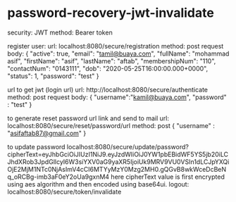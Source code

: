# password-recovery-jwt-invalidate

security: JWT
method: Bearer token

register user:
url: localhost:8080/secure/registration
method: post
request body:
{
    "active": true,
    "email": "tamil@buaya.com",
    "fullName": "mohammad asif",
    "firstName": "asif",
    "lastName": "aftab",
    "membershipNum": "110",
    "contactNum": "0143111",
    "dob": "2020-05-25T16:00:00.000+0000",
    "status": 1,
    "password": "test"
  }



url to get jwt (login url)
url: http://localhost:8080/secure/authenticate
method: post
request body:
{
	"username":"kamil@buaya.com",
	"password" : "test"
}



to generate reset password url link and send to mail
url: localhost:8080/secure/reset/password/url
method: post
{
	"username" : "asifaftab87@gmail.com"
}


to update password
localhost:8080/secure/update/password?cipherText=eyJhbGciOiJIUzI1NiJ9.eyJzdWIiOiJ0YW1pbEBidWF5YS5jb20iLCJhdXRob3JpdGllcyI6W3siYXV0aG9yaXR5IjoiUk9MRV9VU0VSIn1dLCJpYXQiOjE2MjM1NTc0NjAsImV4cCI6MTYyMzY0Mzg2MH0.gQGvB8wkWceDcBeNq_oRCBg-imb3aF0eY2oUa9gxnM4
here cipherText value is first encrypted using aes algorithm and then encoded using base64ui.
logout: localhost:8080/secure/token/invalidate


